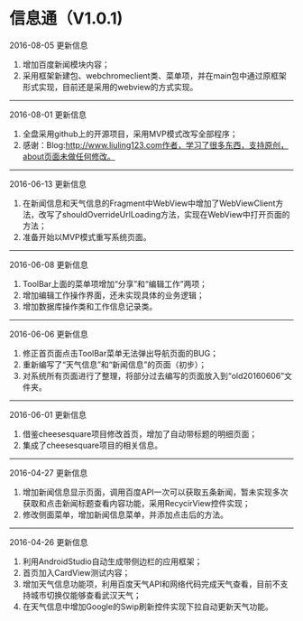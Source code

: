 # 信息通（V1.0.1)
2016-08-05 更新信息

1. 增加百度新闻模块内容；
2. 采用框架新建包、webchromeclient类、菜单项，并在main包中通过原框架形式实现，目前还是采用的webview的方式实现。

----------
2016-08-01 更新信息

1. 全盘采用github上的开源项目，采用MVP模式改写全部程序；
2. 感谢：Blog:http://www.liuling123.com作者，学习了很多东西，支持原创，about页面未做任何修改。

----------

2016-06-13 更新信息

1. 在新闻信息和天气信息的Fragment中WebView中增加了WebViewClient方法，改写了shouldOverrideUrlLoading方法，实现在WebView中打开页面的方法；
2. 准备开始以MVP模式重写系统页面。

----------

2016-06-08 更新信息

1. ToolBar上面的菜单项增加“分享”和“编辑工作”两项；
2. 增加编辑工作操作界面，还未实现具体的业务逻辑；
3. 增加数据库操作类和工作信息记录类。

----------

2016-06-06 更新信息

1. 修正首页面点击ToolBar菜单无法弹出导航页面的BUG；
2. 重新编写了“天气信息”和“新闻信息”的页面（初步）；
3. 对系统所有页面进行了整理，将部分过去编写的页面放入到“old20160606”文件夹。


----------

2016-06-01 更新信息

1. 借鉴cheesesquare项目修改首页，增加了自动带标题的明细页面；
2. 集成了cheesesquare项目的相关信息。


----------

2016-04-27 更新信息

1. 增加新闻信息显示页面，调用百度API一次可以获取五条新闻，暂未实现多次获取和点击新闻标题查看内容功能，采用RecycirView控件实现；
2. 修改侧面菜单，增加新闻信息菜单，并添加点击后的方法。


----------


2016-04-26 更新信息

1. 利用AndroidStudio自动生成带侧边栏的应用框架；
2. 首页加入CardView测试内容；
3. 增加天气信息功能项，利用百度天气API和网络代码完成天气查看，目前不支持城市切换仅能够查看武汉天气；
4. 在天气信息中增加Google的Swip刷新控件实现下拉自动更新天气功能。